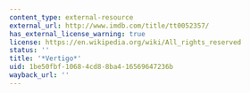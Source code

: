 ```yaml
---
content_type: external-resource
external_url: http://www.imdb.com/title/tt0052357/
has_external_license_warning: true
license: https://en.wikipedia.org/wiki/All_rights_reserved
status: ''
title: '*Vertigo*'
uid: 1be50fbf-1068-4cd8-8ba4-16569647236b
wayback_url: ''
---
```

